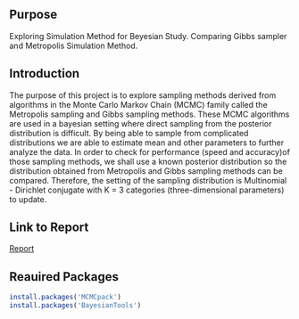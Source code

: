 ## Purpose
Exploring Simulation Method for Beyesian Study. Comparing Gibbs sampler and Metropolis Simulation Method.

## Introduction
The purpose of this project is to explore sampling methods derived from algorithms in the Monte Carlo Markov Chain (MCMC) family called the Metropolis sampling and Gibbs sampling methods. These MCMC algorithms are used in a bayesian setting where direct sampling from the posterior distribution is difficult. By being able to sample from complicated distributions we are able to estimate mean and other parameters to further analyze the data. In order to check for performance (speed and accuracy)of those sampling methods, we shall use a known posterior distribution so the distribution obtained from Metropolis and Gibbs sampling methods can be compared. Therefore, the setting of the sampling distribution is Multinomial - Dirichlet conjugate with K = 3 categories (three-dimensional parameters) to update. 

## Link to Report
[Report](https://github.com/imaination/Bayesian/blob/master/report/report.pdf)

## Reauired Packages
```r
install.packages('MCMCpack')
install.packages('BayesianTools')
```
